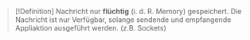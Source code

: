 >[!Definition]
>Nachricht nur **flüchtig** (i. d. R. Memory) gespeichert. Die Nachricht ist nur Verfügbar, solange sendende und empfangende Appliaktion ausgeführt werden. (z.B. Sockets)

